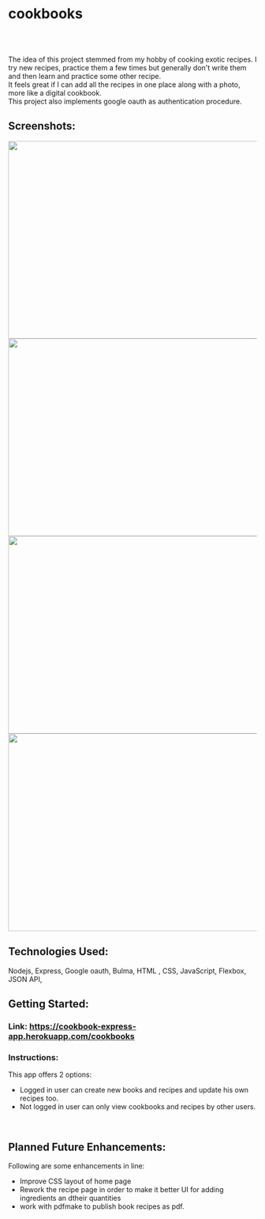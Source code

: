 # cookbooks

<br/>
<br/>

The idea of this project stemmed from my hobby of cooking exotic recipes. I try new recipes, practice them a few times but generally don't write them and then learn and practice some other recipe. <br/> It feels great if I can add all the recipes in one place along with a photo, more like a digital cookbook.<br/> This project also implements google oauth as authentication procedure.

## Screenshots:

<img align="center" src="home.png" width="700" height="400"/>
<img align="center" src="book.png" width="700" height="400"/>
<img align="center" src="recipe.png" width="700" height="400"/>
<img align="center" src="new.png" width="700" height="400"/>

## Technologies Used:

Nodejs, Express, Google oauth, Bulma, HTML , CSS, JavaScript, Flexbox, JSON API,

## Getting Started:

### Link: https://cookbook-express-app.herokuapp.com/cookbooks

### Instructions:

This app offers 2 options:

<ul>
	<li>Logged in user can create new books and recipes and update his own recipes too.</li>
	<li>Not logged in user can only view cookbooks and recipes by other users.</li>
</ul>
<br/>

## Planned Future Enhancements:

Following are some enhancements in line:

<ul>
  <li> Improve CSS layout of home page</li>
  <li>Rework the recipe page in order to make it better UI for adding ingredients an dtheir quantities</li>
  <li>work with pdfmake to publish book recipes as pdf.</li>
</ul>
